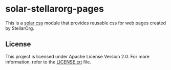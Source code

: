 # solar-stellarorg-pages
This is a [solar css](https://github.com/stellar/solar) module that provides reusable css for web pages created by StellarOrg.

## License
This project is licensed under Apache License Version 2.0. For more information, refer to the [LICENSE.txt](LICENSE.txt) file.
